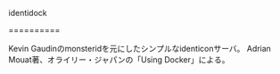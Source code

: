 identidock

==========

Kevin Gaudinのmonsteridを元にしたシンプルなidenticonサーバ。
Adrian Mouat著、オライリー・ジャパンの「Using Docker」による。
